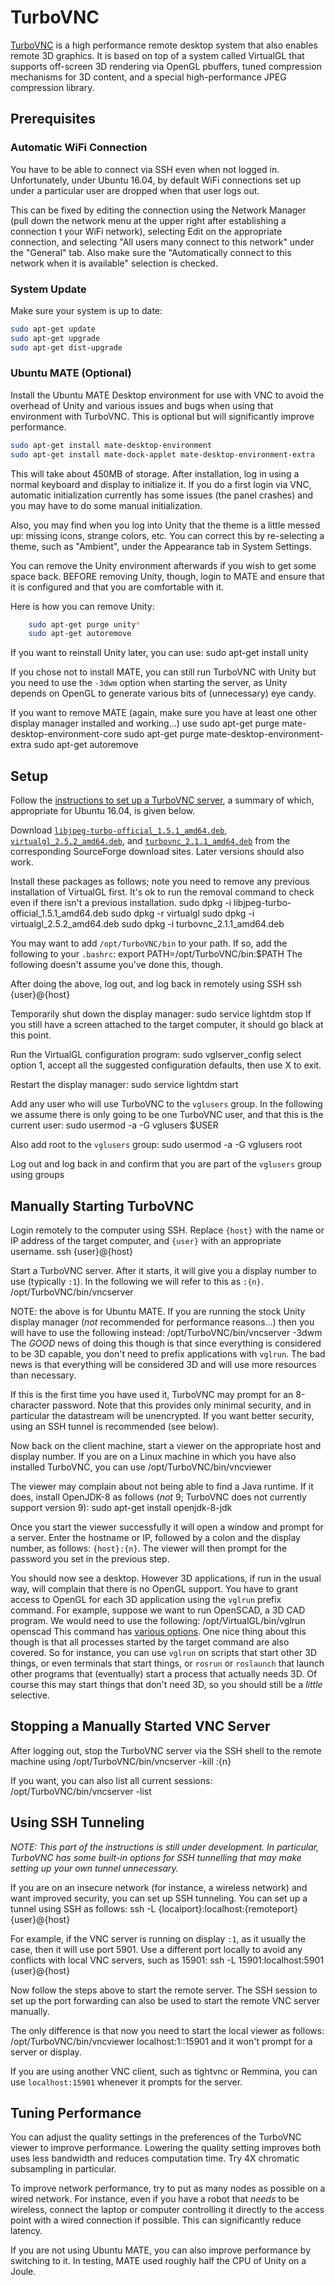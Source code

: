 TurboVNC
========
[TurboVNC][TurboVNC] is a high performance remote desktop system that also
enables remote 3D graphics. It is based on top of a system called VirtualGL
that supports off-screen 3D rendering via OpenGL pbuffers, tuned compression
mechanisms for 3D content, and a special high-performance JPEG compression
library.

Prerequisites
-------------

### Automatic WiFi Connection

You have to be able to connect via SSH even when not logged in. Unfortunately,
under Ubuntu 16.04, by default WiFi connections set up under a particular user
are dropped when that user logs out.

This can be fixed by editing the connection using the Network Manager (pull
down the network menu at the upper right after establishing a connection t
your WiFi network), selecting Edit on the appropriate connection, and selecting
"All users many connect to this network" under the "General" tab. Also make
sure the "Automatically connect to this network when it is available"
selection is checked.

### System Update

Make sure your system is up to date:
```bash
sudo apt-get update
sudo apt-get upgrade
sudo apt-get dist-upgrade
```

### Ubuntu MATE (Optional)

Install the Ubuntu MATE Desktop environment for use with VNC to avoid the
overhead of Unity and various issues and bugs when using that environment with
TurboVNC. This is optional but will significantly improve performance.
```bash
sudo apt-get install mate-desktop-environment 
sudo apt-get install mate-dock-applet mate-desktop-environment-extra
```

This will take about 450MB of storage. After installation, log in using a
normal keyboard and display to initialize it. If you do a first login via VNC,
automatic initialization currently has some issues (the panel crashes) and you
may have to do some manual initialization.

Also, you may find when you log into Unity that the theme is a little messed
up: missing icons, strange colors, etc. You can correct this by re-selecting a
theme, such as "Ambient", under the Appearance tab in System Settings.

You can remove the Unity environment afterwards if you wish to get some space
back. BEFORE removing Unity, though, login to MATE and ensure that it is 
configured and that you are comfortable with it.

Here is how you can remove Unity:
```sh
    sudo apt-get purge unity*
    sudo apt-get autoremove
```

If you want to reinstall Unity later, you can use:
    sudo apt-get install unity
 
If you chose not to install MATE, you can still run TurboVNC with Unity
but you need to use the `-3dwm` option when starting the server, as Unity
depends on OpenGL to generate various bits of (unnecessary) eye candy.

If you want to remove MATE (again, make sure you have at least one other
display manager installed and working...) use
    sudo apt-get purge mate-desktop-environment-core
    sudo apt-get purge mate-desktop-environment-extra
    sudo apt-get autoremove

Setup
-----
Follow the [instructions to set up a TurboVNC server][TurboVNC_UG],
a summary of which, appropriate for Ubuntu 16.04, is given below. 

Download 
[`libjpeg-turbo-official_1.5.1_amd64.deb`][TurboJPEG_deb],
[`virtualgl_2.5.2_amd64.deb`][VGL_deb], and 
[`turbovnc_2.1.1_amd64.deb`][TurboVNC_deb] from the corresponding
SourceForge download sites. Later versions should also work.

Install these packages as follows; note you need to remove any previous 
installation of VirtualGL first. It's ok to run the removal command to
check even if there isn't a previous installation.
    sudo dpkg -i libjpeg-turbo-official_1.5.1_amd64.deb
    sudo dpkg -r virtualgl
    sudo dpkg -i virtualgl_2.5.2_amd64.deb
    sudo dpkg -i turbovnc_2.1.1_amd64.deb

You may want to add `/opt/TurboVNC/bin` to your path. If so, add the
following to your `.bashrc`:
    export PATH=/opt/TurboVNC/bin:$PATH
The following doesn't assume you've done this, though.

After doing the above, log out, and log back in remotely using SSH 
    ssh {user}@{host}

Temporarily shut down the display manager:
    sudo service lightdm stop
If you still have a screen attached to the target computer, it should go
black at this point.

Run the VirtualGL configuration program:
    sudo vglserver_config
select option 1, accept all the suggested configuration defaults, then
use X to exit.

Restart the display manager:
    sudo service lightdm start

Add any user who will use TurboVNC to the `vglusers` group.  In the 
following we assume there is only going to be one TurboVNC user, 
and that this is the current user:
    sudo usermod -a -G vglusers $USER

Also add root to the `vglusers` group:
    sudo usermod -a -G vglusers root

Log out and log back in and confirm that you are part of the `vglusers`
group using
    groups

Manually Starting TurboVNC
--------------------------
Login remotely to the computer using SSH. Replace `{host}` with the name or
IP address of the target computer, and `{user}` with an appropriate username.
    ssh {user}@{host}

Start a TurboVNC server. After it starts, it will give you a display number to
use (typically `:1`).  In the following we will refer to this as `:{n}`.
    /opt/TurboVNC/bin/vncserver

NOTE: the above is for Ubuntu MATE.  If you are running the stock Unity 
display manager (_not_ recommended for performance reasons...) then you will
have to use the following instead:
    /opt/TurboVNC/bin/vncserver -3dwm
The _GOOD_ news of doing this though is that since everything is considered to
be 3D capable, you don't need to prefix applications with `vglrun`.  The bad
news is that everything will be considered 3D and will use more resources than
necessary.

If this is the first time you have used it, TurboVNC may prompt for an 8-character
password. Note that this provides only minimal security, and in particular the
datastream will be unencrypted. If you want better security, using an SSH
tunnel is recommended (see below).

Now back on the client machine, start a viewer on the appropriate host and
display number. If you are on a Linux machine in which you have also installed
TurboVNC, you can use
  /opt/TurboVNC/bin/vncviewer

The viewer may complain about not being able to find a Java runtime. If it
does, install OpenJDK-8 as follows (_not_ 9; TurboVNC does not currently support
version 9):
  sudo apt-get install openjdk-8-jdk

Once you start the viewer successfully it will open a window and prompt for a
server. Enter the hostname or IP, followed by a colon and the display number,
as follows: `{host}:{n}`. The viewer will then prompt for the password you set
in the previous step.

You should now see a desktop. However 3D applications, if run in the usual
way, will complain that there is no OpenGL support. You have to grant access to
OpenGL for each 3D application using the `vglrun` prefix command. For example,
suppose we want to run OpenSCAD, a 3D CAD program. We would need to use the
following:
  /opt/VirtualGL/bin/vglrun openscad
This command has [various options][VGLrun]. One nice thing about this though
is that all processes started by the target command are also covered. So for
instance, you can use `vglrun` on scripts that start other 3D things, or even
terminals that start things, or `rosrun` or `roslaunch` that launch other
programs that (eventually) start a process that actually needs 3D. Of course
this may start things that don't need 3D, so you should still be a _little_
selective.

Stopping a Manually Started VNC Server
--------------------------------------
After logging out, stop the TurboVNC server via the SSH shell to the remote
machine using
  /opt/TurboVNC/bin/vncserver -kill :{n}

If you want, you can also list all current sessions:
  /opt/TurboVNC/bin/vncserver -list

Using SSH Tunneling
-------------------
_NOTE: This part of the instructions is still under development. In particular,
TurboVNC has some built-in options for SSH tunnelling that may make setting up
your own tunnel unnecessary._

If you are on an insecure network (for instance, a wireless network) and want
improved security, you can set up SSH tunneling. You can set up a tunnel using
SSH as follows:
   ssh -L {localport}:localhost:{remoteport} {user}@{host}

For example, if the VNC server is running on display `:1`, as it usually the
case, then it will use port 5901. Use a different port locally to avoid any
conflicts with local VNC servers, such as 15901:
   ssh -L 15901:localhost:5901 {user}@{host}

Now follow the steps above to start the remote server. The SSH session to set
up the port forwarding can also be used to start the remote VNC server
manually.

The only difference is that now you need to start the local viewer as follows: 
   /opt/TurboVNC/bin/vncviewer localhost:1::15901
and it won't prompt for a server or display.

If you are using another VNC client, such as tightvnc or Remmina, you can use
`localhost:15901` whenever it prompts for the server.

Tuning Performance
------------------
You can adjust the quality settings in the preferences of the TurboVNC viewer
to improve performance. Lowering the quality setting improves both uses less
bandwidth and reduces computation time. Try 4X chromatic subsampling in
particular.

To improve network performance, try to put as many nodes as possible on a wired
network. For instance, even if you have a robot that _needs_ to be wireless,
connect the laptop or computer controlling it directly to the access point with
a wired connection if possible. This can significantly reduce latency.

If you are not using Ubuntu MATE, you can also improve performance by switching to
it. In testing, MATE used roughly half the CPU of Unity on a Joule.


[TurboJPEG_deb]: https://sourceforge.net/projects/libjpeg-turbo/files/1.5.1/libjpeg-turbo-official_1.5.1_amd64.deb/download
[VGL_deb]: https://sourceforge.net/projects/virtualgl/files/2.5.2/virtualgl_2.5.2_amd64.deb
[TurboVNC_deb]: https://sourceforge.net/projects/turbovnc/files/2.1.1/turbovnc_2.1.1_amd64.deb
[TurboVNC]: http://www.turbovnc.org/
[TurboVNC_UG]: http://www.virtualgl.org/vgldoc/2_1_1/
[VGLrun]: http://www.virtualgl.org/vgldoc/2_1_1/#Advanced_Configuration



